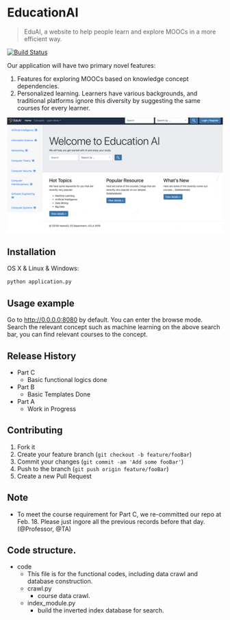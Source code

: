 # EducationAI

> EduAI, a website to help people learn and explore MOOCs in a more efficient way. 

[![Build Status][travis-image]][travis-url]

Our application will have two primary novel features:
1) Features for exploring MOOCs based on knowledge concept dependencies. 
2) Personalized learning. Learners have various backgrounds, and traditional platforms ignore this diversity by suggesting the same courses for every learner.

![](Screenshot.png)

## Installation

OS X & Linux & Windows:

```sh
python application.py
```


## Usage example
Go to http://0.0.0.0:8080 by default. You can enter the browse mode. Search the relevant concept such as machine learning on the above search bar, you can find relevant courses to the concept. 


## Release History

* Part C
    * Basic functional logics done 
* Part B 
    * Basic Templates Done 
* Part A
    * Work in Progress


## Contributing

1. Fork it 
2. Create your feature branch (`git checkout -b feature/fooBar`)
3. Commit your changes (`git commit -am 'Add some fooBar'`)
4. Push to the branch (`git push origin feature/fooBar`)
5. Create a new Pull Request

<!-- Markdown link & img dfn's -->
[npm-image]: https://img.shields.io/npm/v/datadog-metrics.svg?style=flat-square
[npm-url]: https://npmjs.org/package/datadog-metrics
[npm-downloads]: https://img.shields.io/npm/dm/datadog-metrics.svg?style=flat-square
[travis-image]: https://img.shields.io/travis/dbader/node-datadog-metrics/master.svg?style=flat-square
[travis-url]: https://travis-ci.org/dbader/node-datadog-metrics
[wiki]: https://github.com/yourname/yourproject/wiki

## Note
* To meet the course requirement for Part C, we re-committed our repo at Feb. 18. Please just ingore all the previous records before that day. (@Professor, @TA)


## Code structure.

* code
	* This file is for the functional codes, including data crawl and database construction.
	* crawl.py
		* course data crawl.
	* index_module.py
		* build the inverted index database for search. 
